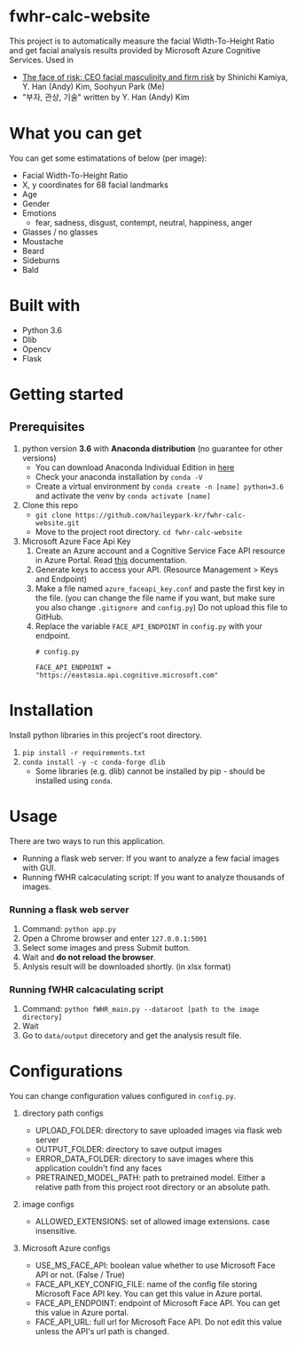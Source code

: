 # fwhr-calc-website
This project is to automatically measure the facial Width-To-Height Ratio and get facial analysis results provided by Microsoft Azure Cognitive Services.
Used in 
- [The face of risk: CEO facial masculinity and firm risk](https://onlinelibrary.wiley.com/doi/10.1111/eufm.12175) by Shinichi Kamiya, Y. Han (Andy) Kim, Soohyun Park (Me)
- "부자, 관상, 기술" written by Y. Han (Andy) Kim

# What you can get 
You can get some estimatations of below (per image):
- Facial Width-To-Height Ratio
- X, y coordinates for 68 facial landmarks
- Age
- Gender
- Emotions
     - fear, sadness, disgust, contempt, neutral, happiness, anger 
- Glasses / no glasses
- Moustache
- Beard
- Sideburns
- Bald

# Built with
- Python 3.6
- Dlib
- Opencv
- Flask


# Getting started

## Prerequisites
1. python version **3.6** with **Anaconda distribution** (no guarantee for other versions)
    - You can download Anaconda Individual Edition in [here](https://www.anaconda.com/products/individual)
    - Check your anaconda installation by `conda -V`
    - Create a virtual environment by `conda create -n [name] python=3.6` and activate the venv by `conda activate [name]`
2. Clone this repo
    - `git clone https://github.com/haileypark-kr/fwhr-calc-website.git`
    - Move to the project root directory. `cd fwhr-calc-website`
3. Microsoft Azure Face Api Key
    1. Create an Azure account and a Cognitive Service Face API resource in Azure Portal. Read [this](https://docs.microsoft.com/en-us/azure/cognitive-services/face/) documentation.
    2. Generate keys to access your API. (Resource Management > Keys and Endpoint)
    3. Make a file named `azure_faceapi_key.conf` and paste the first key in the file. (you can change the file name if you want, but make sure you also change `.gitignore `and `config.py`) Do not upload this file to GitHub.
    4. Replace the variable `FACE_API_ENDPOINT` in `config.py` with your endpoint.
        ```
        # config.py
        
        FACE_API_ENDPOINT = "https://eastasia.api.cognitive.microsoft.com"
        ```


# Installation

Install python libraries in this project's root directory.
1. `pip install -r requirements.txt`
2. `conda install -y -c conda-forge dlib`
    - Some libraries (e.g. dlib) cannot be installed by pip - should be installed using `conda`.

# Usage

There are two ways to run this application.
- Running a flask web server: If you want to analyze a few facial images with GUI. 
- Running fWHR calcaculating script: If you want to analyze thousands of images. 

### Running a flask web server
1. Command: `python app.py`
2. Open a Chrome browser and enter `127.0.0.1:5001`
3. Select some images and press Submit button.
4. Wait and **do not reload the browser**.
5. Anlysis result will be downloaded shortly. (in xlsx format)


### Running fWHR calcaculating script
1. Command: `python fWHR_main.py --dataroot [path to the image directory]`
2. Wait
3. Go to `data/output` direcetory and get the analysis result file.



# Configurations

You can change configuration values configured in `config.py`.

1. directory path configs 
    - UPLOAD_FOLDER: directory to save uploaded images via flask web server
    - OUTPUT_FOLDER: directory to save output images
    - ERROR_DATA_FOLDER: directory to save images where this application couldn't find any faces
    - PRETRAINED_MODEL_PATH: path to pretrained model. Either a relative path from this project root directory or an absolute path.

2.  image configs
    - ALLOWED_EXTENSIONS: set of allowed image extensions. case insensitive.

3. Microsoft Azure configs
    - USE_MS_FACE_API: boolean value whether to use Microsoft Face API or not. (False / True)
    - FACE_API_KEY_CONFIG_FILE: name of the config file storing Microsoft Face API key.  You can get this value in Azure portal.
    - FACE_API_ENDPOINT: endpoint of Microsoft Face API. You can get this value in Azure portal.
    - FACE_API_URL: full url for Microsoft Face API. Do not edit this value unless the API's url path is changed.
